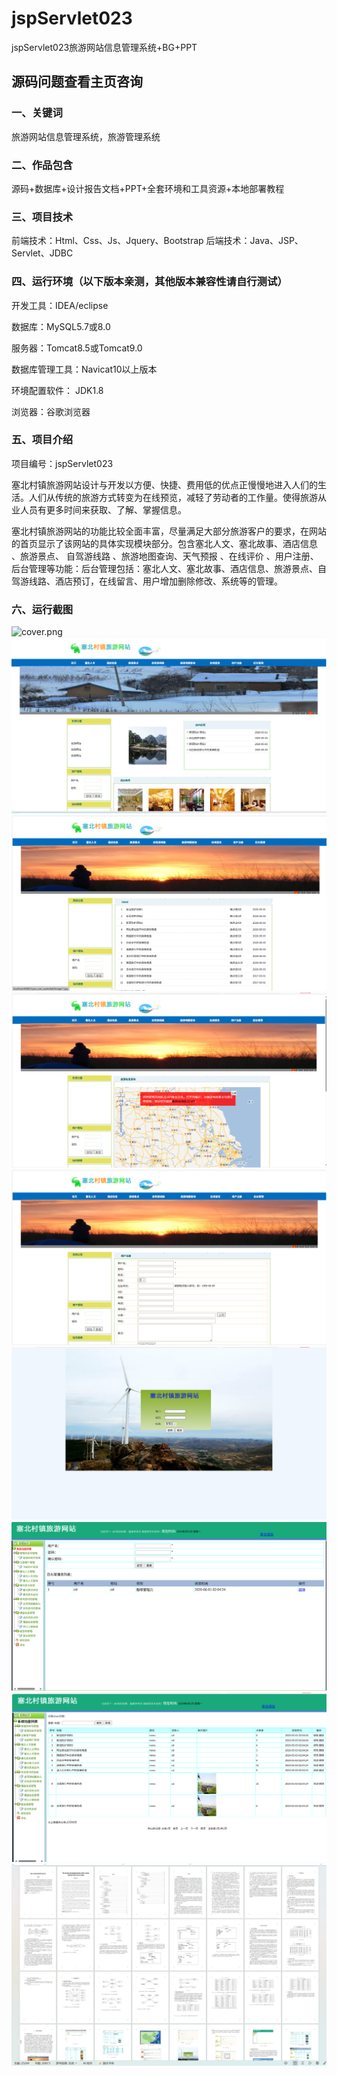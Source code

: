 # jspServlet023
jspServlet023旅游网站信息管理系统+BG+PPT
 
## 源码问题查看主页咨询

### 一、关键词

旅游网站信息管理系统，旅游管理系统

### 二、作品包含
源码+数据库+设计报告文档+PPT+全套环境和工具资源+本地部署教程

### 三、项目技术
前端技术：Html、Css、Js、Jquery、Bootstrap
后端技术：Java、JSP、Servlet、JDBC

### 四、运行环境（以下版本亲测，其他版本兼容性请自行测试）
开发工具：IDEA/eclipse

数据库：MySQL5.7或8.0

服务器：Tomcat8.5或Tomcat9.0

数据库管理工具：Navicat10以上版本

环境配置软件： JDK1.8

浏览器：谷歌浏览器

### 五、项目介绍
项目编号：jspServlet023

塞北村镇旅游网站设计与开发以方便、快捷、费用低的优点正慢慢地进入人们的生活。人们从传统的旅游方式转变为在线预览，减轻了劳动者的工作量。使得旅游从业人员有更多时间来获取、了解、掌握信息。

塞北村镇旅游网站的功能比较全面丰富，尽量满足大部分旅游客户的要求，在网站的首页显示了该网站的具体实现模块部分。包含塞北人文、塞北故事、酒店信息 、旅游景点、 自驾游线路 、旅游地图查询、天气预报 、在线评价 、用户注册、 后台管理等功能：后台管理包括：塞北人文、塞北故事、酒店信息、旅游景点、自驾游线路、酒店预订，在线留言、用户增加删除修改、系统等的管理。


### 六、运行截图
![cover.png](.cover.png)
![1.png](./1.png)
![2.png](./2.png)
![3.png](./3.png)
![4.png](./4.png)
![5.png](./5.png)
![6.png](./6.png)
![7.png](./7.png)
![8.png](./8.png)
